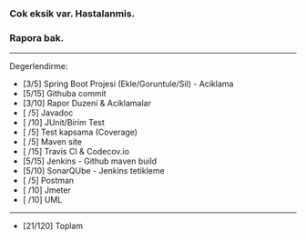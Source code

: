 ### Cok eksik var. Hastalanmis.
### Rapora bak.

**************************************************************************
Degerlendirme:

* [3/5] Spring Boot Projesi (Ekle/Goruntule/Sil)  - Aciklama
* [5/15] Githuba commit
* [3/10] Rapor Duzeni & Aciklamalar
* [ /5] Javadoc
* [ /10] JUnit/Birim Test
* [ /5] Test kapsama (Coverage)
* [ /5] Maven site
* [ /15] Travis CI & Codecov.io
* [5/15] Jenkins - Github maven build
* [5/10] SonarQUbe - Jenkins tetikleme
* [ /5] Postman
* [ /10] Jmeter
* [ /10] UML
---------------------------
* [21/120] Toplam
